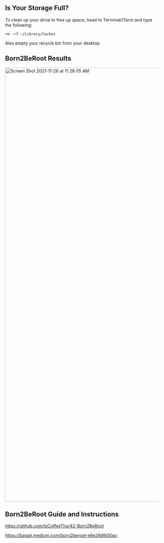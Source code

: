 ## Is Your Storage Full?
To clean up your drive to free up space, head to Terminal/iTerm and type the following:

`rm -rf ~/Library/Caches`

Also empty your recycle bin from your desktop. 

## Born2BeRoot Results
<img width="1419" alt="Screen Shot 2021-11-26 at 11 28 05 AM" src="https://user-images.githubusercontent.com/58959408/143511781-b4c05545-2db8-4fda-8b8f-2f160f376069.png">

## Born2BeRoot Guide and Instructions
https://github.com/IsCoffeeTho/42-Born2BeRoot

https://baigal.medium.com/born2beroot-e6e26dfb50ac
